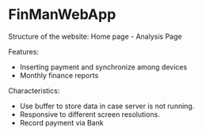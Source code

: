 # FinManWebApp

Structure of the website: 
Home page - Analysis Page

Features:
- Inserting payment and synchronize among devices
- Monthly finance reports

Characteristics:
- Use buffer to store data in case server is not running.
- Responsive to different screen resolutions.
- Record payment via Bank